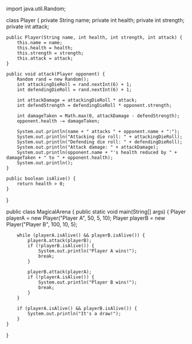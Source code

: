import java.util.Random;

class Player {
    private String name;
    private int health;
    private int strength;
    private int attack;

    public Player(String name, int health, int strength, int attack) {
        this.name = name;
        this.health = health;
        this.strength = strength;
        this.attack = attack;
    }

    public void attack(Player opponent) {
        Random rand = new Random();
        int attackingDieRoll = rand.nextInt(6) + 1;
        int defendingDieRoll = rand.nextInt(6) + 1;

        int attackDamage = attackingDieRoll * attack;
        int defendStrength = defendingDieRoll * opponent.strength;

        int damageTaken = Math.max(0, attackDamage - defendStrength);
        opponent.health -= damageTaken;

        System.out.println(name + " attacks " + opponent.name + ":");
        System.out.println("Attacking die roll: " + attackingDieRoll);
        System.out.println("Defending die roll: " + defendingDieRoll);
        System.out.println("Attack damage: " + attackDamage);
        System.out.println(opponent.name + "'s health reduced by " + damageTaken + " to " + opponent.health);
        System.out.println();
    }

    public boolean isAlive() {
        return health > 0;
    }
}

public class MagicalArena {
    public static void main(String[] args) {
        Player playerA = new Player("Player A", 50, 5, 10);
        Player playerB = new Player("Player B", 100, 10, 5);

        while (playerA.isAlive() && playerB.isAlive()) {
            playerA.attack(playerB);
            if (!playerB.isAlive()) {
                System.out.println("Player A wins!");
                break;
            }

            playerB.attack(playerA);
            if (!playerA.isAlive()) {
                System.out.println("Player B wins!");
                break;
            }
        }

        if (playerA.isAlive() && playerB.isAlive()) {
            System.out.println("It's a draw!");
        }
    }
}
